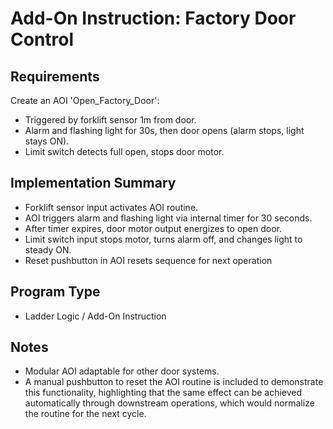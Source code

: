 # Add-On Instruction: Factory Door Control

## Requirements
Create an AOI 'Open_Factory_Door':

- Triggered by forklift sensor 1m from door.
- Alarm and flashing light for 30s, then door opens (alarm stops, light stays ON).
- Limit switch detects full open, stops door motor.

## Implementation Summary
- Forklift sensor input activates AOI routine.
- AOI triggers alarm and flashing light via internal timer for 30 seconds.
- After timer expires, door motor output energizes to open door.
- Limit switch input stops motor, turns alarm off, and changes light to steady ON.
- Reset pushbutton in AOI resets sequence for next operation

## Program Type
- Ladder Logic / Add-On Instruction

## Notes
- Modular AOI adaptable for other door systems.
- A manual pushbutton to reset the AOI routine is included to demonstrate this functionality, highlighting that the same effect can be achieved automatically through downstream operations, which would normalize the routine for the next cycle.
